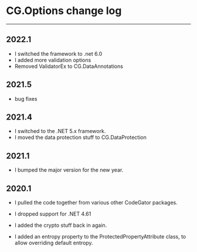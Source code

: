 # CG.Options change log
---

## 2022.1

* I switched the framework to .net 6.0
* I added more validation options
* Removed ValidatorEx to CG.DataAnnotations

## 2021.5

* bug fixes

## 2021.4

* I switched to the .NET 5.x framework.
* I moved the data protection stuff to CG.DataProtection

## 2021.1

* I bumped the major version for the new year.

## 2020.1

* I pulled the code together from various other CodeGator packages.

* I dropped support for .NET 4.61

* I added the crypto stuff back in again.

* I added an entropy property to the ProtectedPropertyAttribute class, to allow overriding default entropy.



